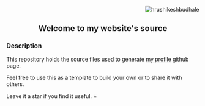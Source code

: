 <p align="right"> <img src="https://komarev.com/ghpvc/?username=hrushikeshbudhale&label=Profile%20views&color=0e75b6&style=flat" alt="hrushikeshbudhale" /> </p>

<h2 align="center">Welcome to my website's source</h2>
<h3>Description</h3>

This repository holds the source files used to generate
[my profile](https://hrushikeshbudhale.github.io/) github page.
<p>
Feel free to use this as a template to build your own or to share it with others.
  
Leave it a star if you find it useful. ⭐️
</p>

